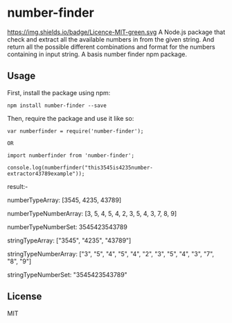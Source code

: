 # number-finder
https://img.shields.io/badge/Licence-MIT-green.svg
A Node.js package that check and extract all the available numbers in from the given string. And return all the possible different combinations and format for the numbers containing in input string.
A basis number finder npm package.


## Usage

First, install the package using npm:

    npm install number-finder --save

Then, require the package and use it like so:

    var numberfinder = require('number-finder');

    OR

    import numberfinder from 'number-finder';

    console.log(numberfinder("this3545is4235number-extractor43789example")); 
   result:-

   numberTypeArray: [3545, 4235, 43789]

   numberTypeNumberArray: [3, 5, 4, 5, 4, 2, 3, 5, 4, 3, 7, 8, 9]

   numberTypeNumberSet: 3545423543789

   stringTypeArray: ["3545", "4235", "43789"]

   stringTypeNumberArray: ["3", "5", "4", "5", "4", "2", "3", "5", "4", "3", "7", "8", "9"]

   stringTypeNumberSet: "3545423543789"


## License

MIT